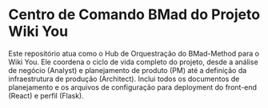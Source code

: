 # Centro de Comando BMad do Projeto Wiki You

Este repositório atua como o Hub de Orquestração do BMad-Method para o Wiki You. Ele coordena o ciclo de vida completo do projeto, desde a análise de negócio (Analyst) e planejamento de produto (PM) até a definição da infraestrutura de produção (Architect). Inclui todos os documentos de planejamento e os arquivos de configuração para deployment do front-end (React) e perfil (Flask).
